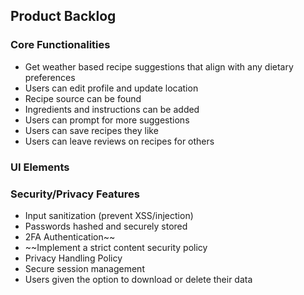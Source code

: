 ## Product Backlog

### Core Functionalities

- Get weather based recipe suggestions that align with any dietary preferences
- Users can edit profile and update location
- Recipe source can be found
- Ingredients and instructions can be added
- Users can prompt for more suggestions
- Users can save recipes they like
- Users can leave reviews on recipes for others

### UI Elements

### Security/Privacy Features

- Input sanitization (prevent XSS/injection)
- Passwords hashed and securely stored
- 2FA Authentication~~
- ~~Implement a strict content security policy
- Privacy Handling Policy
- Secure session management
- Users given the option to download or delete their data
